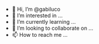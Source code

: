 - 👋 Hi, I’m @gabiluco
- 👀 I’m interested in ...
- 🌱 I’m currently learning ...
- 💞️ I’m looking to collaborate on ...
- 📫 How to reach me ...

<!---
gabiluco/gabiluco is a ✨ special ✨ repository because its `README.md` (this file) appears on your GitHub profile.
You can click the Preview link to take a look at your changes.
--->
